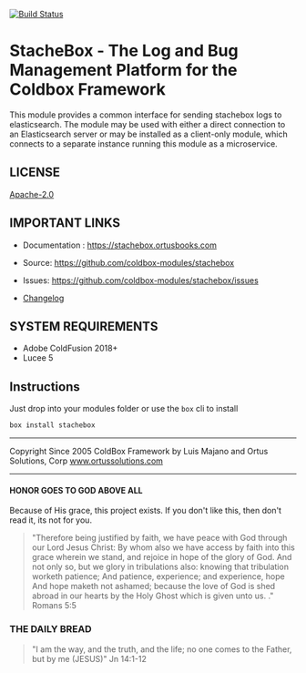 [![Build Status](https://travis-ci.org/coldbox-modules/stachebox.svg?branch=development)](https://travis-ci.org/coldbox-modules/stachebox)

# StacheBox - The Log and Bug Management Platform for the Coldbox Framework

This module provides a common interface for sending stachebox logs to elasticsearch.  The module may be used with either a direct connection to an Elasticsearch server or may be installed as a client-only module, which connects to a separate instance running this module as a microservice.

## LICENSE

[Apache-2.0](https://opensource.org/licenses/Apache-2.0)

## IMPORTANT LINKS

- Documentation :  https://stachebox.ortusbooks.com
- Source: https://github.com/coldbox-modules/stachebox
- Issues: https://github.com/coldbox-modules/stachebox/issues

- [Changelog](changelog.md)

## SYSTEM REQUIREMENTS

- Adobe ColdFusion 2018+
- Lucee 5

## Instructions

Just drop into your modules folder or use the `box` cli to install

```bash
box install stachebox
```
********************************************************************************
Copyright Since 2005 ColdBox Framework by Luis Majano and Ortus Solutions, Corp
www.ortussolutions.com
********************************************************************************

#### HONOR GOES TO GOD ABOVE ALL

Because of His grace, this project exists. If you don't like this, then don't read it, its not for you.

> "Therefore being justified by faith, we have peace with God through our Lord Jesus Christ:
By whom also we have access by faith into this grace wherein we stand, and rejoice in hope of the glory of God.
And not only so, but we glory in tribulations also: knowing that tribulation worketh patience;
And patience, experience; and experience, hope
And hope maketh not ashamed; because the love of God is shed abroad in our hearts by the 
Holy Ghost which is given unto us. ." Romans 5:5

### THE DAILY BREAD

 > "I am the way, and the truth, and the life; no one comes to the Father, but by me (JESUS)" Jn 14:1-12
